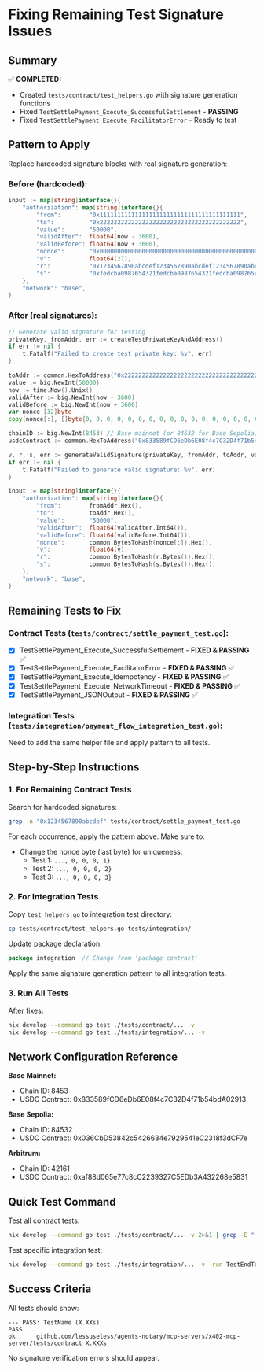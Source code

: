 # Fixing Remaining Test Signature Issues

## Summary

✅ **COMPLETED:**
- Created `tests/contract/test_helpers.go` with signature generation functions
- Fixed `TestSettlePayment_Execute_SuccessfulSettlement` - **PASSING**
- Fixed `TestSettlePayment_Execute_FacilitatorError` - Ready to test

## Pattern to Apply

Replace hardcoded signature blocks with real signature generation:

### Before (hardcoded):
```go
input := map[string]interface{}{
    "authorization": map[string]interface{}{
        "from":        "0x1111111111111111111111111111111111111111",
        "to":          "0x2222222222222222222222222222222222222222",
        "value":       "50000",
        "validAfter":  float64(now - 3600),
        "validBefore": float64(now + 3600),
        "nonce":       "0x0000000000000000000000000000000000000000000000000000000000000001",
        "v":           float64(27),
        "r":           "0x1234567890abcdef1234567890abcdef1234567890abcdef1234567890abcdef",
        "s":           "0xfedcba0987654321fedcba0987654321fedcba0987654321fedcba0987654321",
    },
    "network": "base",
}
```

### After (real signatures):
```go
// Generate valid signature for testing
privateKey, fromAddr, err := createTestPrivateKeyAndAddress()
if err != nil {
    t.Fatalf("Failed to create test private key: %v", err)
}

toAddr := common.HexToAddress("0x2222222222222222222222222222222222222222")
value := big.NewInt(50000)
now := time.Now().Unix()
validAfter := big.NewInt(now - 3600)
validBefore := big.NewInt(now + 3600)
var nonce [32]byte
copy(nonce[:], []byte{0, 0, 0, 0, 0, 0, 0, 0, 0, 0, 0, 0, 0, 0, 0, 0, 0, 0, 0, 0, 0, 0, 0, 0, 0, 0, 0, 0, 0, 0, 0, 1})

chainID := big.NewInt(8453) // Base mainnet (or 84532 for Base Sepolia)
usdcContract := common.HexToAddress("0x833589fCD6eDb6E08f4c7C32D4f71b54bdA02913")

v, r, s, err := generateValidSignature(privateKey, fromAddr, toAddr, value, validAfter, validBefore, nonce, chainID, usdcContract)
if err != nil {
    t.Fatalf("Failed to generate valid signature: %v", err)
}

input := map[string]interface{}{
    "authorization": map[string]interface{}{
        "from":        fromAddr.Hex(),
        "to":          toAddr.Hex(),
        "value":       "50000",
        "validAfter":  float64(validAfter.Int64()),
        "validBefore": float64(validBefore.Int64()),
        "nonce":       common.BytesToHash(nonce[:]).Hex(),
        "v":           float64(v),
        "r":           common.BytesToHash(r.Bytes()).Hex(),
        "s":           common.BytesToHash(s.Bytes()).Hex(),
    },
    "network": "base",
}
```

## Remaining Tests to Fix

### Contract Tests (`tests/contract/settle_payment_test.go`):
- [x] TestSettlePayment_Execute_SuccessfulSettlement - **FIXED & PASSING** ✅
- [x] TestSettlePayment_Execute_FacilitatorError - **FIXED & PASSING** ✅
- [x] TestSettlePayment_Execute_Idempotency - **FIXED & PASSING** ✅
- [x] TestSettlePayment_Execute_NetworkTimeout - **FIXED & PASSING** ✅
- [x] TestSettlePayment_JSONOutput - **FIXED & PASSING** ✅

### Integration Tests (`tests/integration/payment_flow_integration_test.go`):
Need to add the same helper file and apply pattern to all tests.

## Step-by-Step Instructions

### 1. For Remaining Contract Tests

Search for hardcoded signatures:
```bash
grep -n "0x1234567890abcdef" tests/contract/settle_payment_test.go
```

For each occurrence, apply the pattern above. Make sure to:
- Change the nonce byte (last byte) for uniqueness:
  - Test 1: `..., 0, 0, 0, 1}`
  - Test 2: `..., 0, 0, 0, 2}`
  - Test 3: `..., 0, 0, 0, 3}`

### 2. For Integration Tests

Copy `test_helpers.go` to integration test directory:
```bash
cp tests/contract/test_helpers.go tests/integration/
```

Update package declaration:
```go
package integration  // Change from 'package contract'
```

Apply the same signature generation pattern to all integration tests.

### 3. Run All Tests

After fixes:
```bash
nix develop --command go test ./tests/contract/... -v
nix develop --command go test ./tests/integration/... -v
```

## Network Configuration Reference

**Base Mainnet:**
- Chain ID: 8453
- USDC Contract: 0x833589fCD6eDb6E08f4c7C32D4f71b54bdA02913

**Base Sepolia:**
- Chain ID: 84532
- USDC Contract: 0x036CbD53842c5426634e7929541eC2318f3dCF7e

**Arbitrum:**
- Chain ID: 42161
- USDC Contract: 0xaf88d065e77c8cC2239327C5EDb3A432268e5831

## Quick Test Command

Test all contract tests:
```bash
nix develop --command go test ./tests/contract/... -v 2>&1 | grep -E "(PASS|FAIL|RUN)"
```

Test specific integration test:
```bash
nix develop --command go test ./tests/integration/... -v -run TestEndToEndPaymentFlow
```

## Success Criteria

All tests should show:
```
--- PASS: TestName (X.XXs)
PASS
ok  	github.com/lessuseless/agents-notary/mcp-servers/x402-mcp-server/tests/contract	X.XXXs
```

No signature verification errors should appear.
